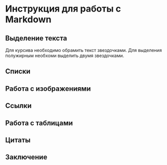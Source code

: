 # Инструкция для работы с Markdown 
## Выделение текста
Для курсива необходимо обрамить текст звездочками. Для выделения полужирным необхоми выделить двумя звездочками.
## Списки

## Работа с изображениями

## Ссылки

## Работа с таблицами

## Цитаты

## Заключение